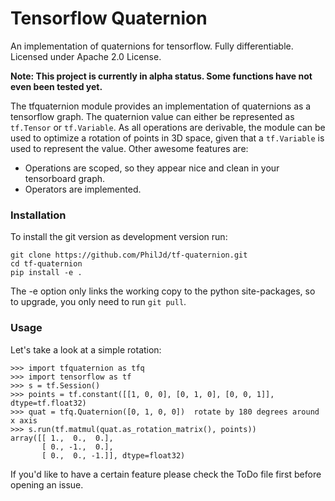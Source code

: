 # Tensorflow Quaternion
An implementation of quaternions for tensorflow. Fully differentiable. Licensed under Apache 2.0 License.


**Note: This project is currently in alpha status. Some functions have not even been tested yet.**


The tfquaternion module provides an implementation of quaternions as a tensorflow graph.
The quaternion value can either be represented as `tf.Tensor` or `tf.Variable`.
As all operations are derivable, the module can be used to optimize a rotation of
points in 3D space, given that a `tf.Variable` is used to represent the value.
Other awesome features are:
- Operations are scoped, so they appear nice and clean in your tensorboard graph.
- Operators are implemented.

### Installation

To install the git version as development version run:
```
git clone https://github.com/PhilJd/tf-quaternion.git
cd tf-quaternion
pip install -e .
```
The -e option only links the working copy to the python site-packages,
so to upgrade, you only need to run `git pull`.


### Usage
Let's take a look at a simple rotation:
```
>>> import tfquaternion as tfq
>>> import tensorflow as tf
>>> s = tf.Session()
>>> points = tf.constant([[1, 0, 0], [0, 1, 0], [0, 0, 1]], dtype=tf.float32)
>>> quat = tfq.Quaternion([0, 1, 0, 0])  rotate by 180 degrees around x axis
>>> s.run(tf.matmul(quat.as_rotation_matrix(), points))
array([[ 1.,  0.,  0.],
       [ 0., -1.,  0.],
       [ 0.,  0., -1.]], dtype=float32)

```

If you'd like to have a certain feature please check the ToDo file first before opening an issue.
